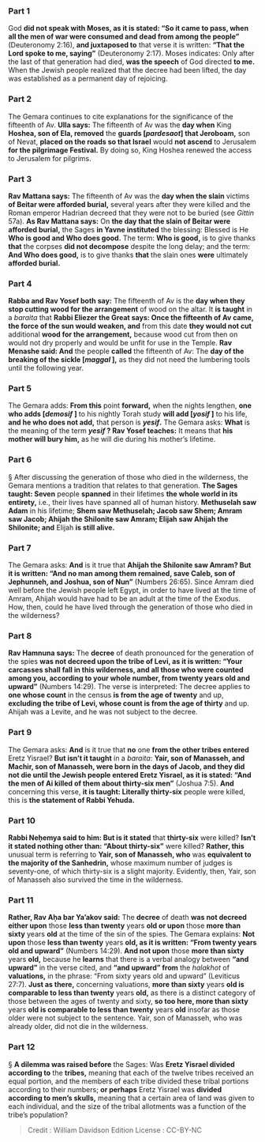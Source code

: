 
### Part 1
God <b>did not speak with Moses, as it is stated: “So it came to pass, when all the men of war were consumed and dead from among the people”</b> (Deuteronomy 2:16), <b>and juxtaposed to</b> that verse it is written: <b>“That the Lord spoke to me, saying”</b> (Deuteronomy 2:17). Moses indicates: Only after the last of that generation had died, <b>was the speech</b> of God directed <b>to me.</b> When the Jewish people realized that the decree had been lifted, the day was established as a permanent day of rejoicing.

### Part 2
The Gemara continues to cite explanations for the significance of the fifteenth of Av. <b>Ulla says:</b> The fifteenth of Av was the <b>day when</b> King <b>Hoshea, son of Ela, removed</b> the <b>guards [<i>pardesaot</i>] that Jeroboam,</b> son of Nevat, <b>placed on the roads so that Israel</b> would <b>not ascend</b> to Jerusalem <b>for the pilgrimage Festival.</b> By doing so, King Hoshea renewed the access to Jerusalem for pilgrims.

### Part 3
<b>Rav Mattana says:</b> The fifteenth of Av was the <b>day when the slain</b> victims <b>of Beitar were afforded burial,</b> several years after they were killed and the Roman emperor Hadrian decreed that they were not to be buried (see <i>Gittin</i> 57a). <b>As Rav Mattana says:</b> On <b>the day that the slain of Beitar were afforded burial,</b> the Sages <b>in Yavne instituted</b> the blessing: Blessed is He <b>Who is good and Who does good.</b> The term: <b>Who is good,</b> is to give thanks <b>that</b> the corpses <b>did not decompose</b> despite the long delay; and the term: <b>And Who does good,</b> is to give thanks <b>that</b> the slain ones <b>were</b> ultimately <b>afforded burial.</b>

### Part 4
<b>Rabba and Rav Yosef both say:</b> The fifteenth of Av is the <b>day when they stop cutting wood for the arrangement</b> of wood on the altar. It <b>is taught</b> in a <i>baraita</i> that <b>Rabbi Eliezer the Great says: Once the fifteenth of Av came, the force of the sun would weaken, and</b> from this date <b>they would not cut</b> additional <b>wood for the arrangement,</b> because wood cut from then on would not dry properly and would be unfit for use in the Temple. <b>Rav Menashe said: And</b> the people <b>called</b> the fifteenth of Av: The <b>day of the breaking of the sickle [<i>maggal</i> ],</b> as they did not need the lumbering tools until the following year.

### Part 5
The Gemara adds: <b>From this</b> point <b>forward,</b> when the nights lengthen, <b>one who adds [<i>demosif</i> ]</b> to his nightly Torah study <b>will add [<i>yosif</i> ]</b> to his life, <b>and he who does not add,</b> that person is <b><i>yesif</i>.</b> The Gemara asks: <b>What</b> is the meaning of the term <b><i>yesif</i> ? Rav Yosef teaches:</b> It means that <b>his mother will bury him,</b> as he will die during his mother’s lifetime.

### Part 6
§ After discussing the generation of those who died in the wilderness, the Gemara mentions a tradition that relates to that generation. <b>The Sages taught: Seven</b> people <b>spanned</b> in their lifetimes <b>the whole world in its entirety,</b> i.e., their lives have spanned all of human history. <b>Methuselah saw Adam</b> in his lifetime; <b>Shem saw Methuselah; Jacob saw Shem; Amram saw Jacob; Ahijah the Shilonite saw Amram; Elijah saw Ahijah the Shilonite; and</b> Elijah <b>is still alive.</b>

### Part 7
The Gemara asks: <b>And</b> is it true that <b>Ahijah the Shilonite saw Amram? But it is written: “And no man among them remained, save Caleb, son of Jephunneh, and Joshua, son of Nun”</b> (Numbers 26:65). Since Amram died well before the Jewish people left Egypt, in order to have lived at the time of Amram, Ahijah would have had to be an adult at the time of the Exodus. How, then, could he have lived through the generation of those who died in the wilderness?

### Part 8
<b>Rav Hamnuna says:</b> The <b>decree</b> of death pronounced for the generation of the spies <b>was not decreed upon the tribe of Levi, as it is written: “Your carcasses shall fall in this wilderness, and all those who were counted among you, according to your whole number, from twenty years old and upward”</b> (Numbers 14:29). The verse is interpreted: The decree applies to <b>one whose count</b> in the census <b>is from the age of twenty</b> and up, <b>excluding the tribe of Levi, whose count is from the age of thirty</b> and up. Ahijah was a Levite, and he was not subject to the decree.

### Part 9
The Gemara asks: <b>And</b> is it true that <b>no</b> one <b>from the other tribes entered</b> Eretz Yisrael? <b>But isn’t it taught</b> in a <i>baraita</i>: <b>Yair, son of Manasseh, and Machir, son of Manasseh, were born in the days of Jacob, and they did not die until the Jewish people entered Eretz Yisrael, as it is stated: “And the men of Ai killed of them about thirty-six men”</b> (Joshua 7:5). <b>And</b> concerning this verse, <b>it is taught: Literally thirty-six</b> people were killed, this is <b>the statement of Rabbi Yehuda.</b>

### Part 10
<b>Rabbi Neḥemya said to him: But is it stated</b> that <b>thirty-six</b> were killed? <b>Isn’t it stated nothing other than: “About thirty-six”</b> were killed? <b>Rather, this</b> unusual term is referring to <b>Yair, son of Manasseh, who</b> was <b>equivalent to the majority of the Sanhedrin,</b> whose maximum number of judges is seventy-one, of which thirty-six is a slight majority. Evidently, then, Yair, son of Manasseh also survived the time in the wilderness.

### Part 11
<b>Rather, Rav Aḥa bar Ya’akov said:</b> The <b>decree</b> of death <b>was not decreed either upon</b> those <b>less than twenty</b> years <b>old or upon</b> those <b>more than sixty</b> years <b>old</b> at the time of the sin of the spies. The Gemara explains: <b>Not upon</b> those <b>less than twenty</b> years <b>old, as it is written: “From twenty years old and upward”</b> (Numbers 14:29). <b>And not upon</b> those <b>more than sixty</b> years <b>old,</b> because he <b>learns</b> that there is a verbal analogy between <b>“and upward”</b> in the verse cited, and <b>“and upward” from</b> the <i>halakhot</i> of <b>valuations,</b> in the phrase: “From sixty years old and upward” (Leviticus 27:7). <b>Just as there,</b> concerning valuations, <b>more than sixty</b> years <b>old is comparable to less than twenty</b> years <b>old,</b> as there is a distinct category of those between the ages of twenty and sixty, <b>so too here, more than sixty</b> years <b>old is comparable to less than twenty</b> years <b>old</b> insofar as those older were not subject to the sentence. Yair, son of Manasseh, who was already older, did not die in the wilderness.

### Part 12
§ <b>A dilemma was raised before</b> the Sages: Was <b>Eretz Yisrael divided according to</b> the <b>tribes,</b> meaning that each of the twelve tribes received an equal portion, and the members of each tribe divided these tribal portions according to their numbers; <b>or perhaps</b> Eretz Yisrael was <b>divided according to men’s skulls,</b> meaning that a certain area of land was given to each individual, and the size of the tribal allotments was a function of the tribe’s population?

>Credit : William Davidson Edition
>License : CC-BY-NC